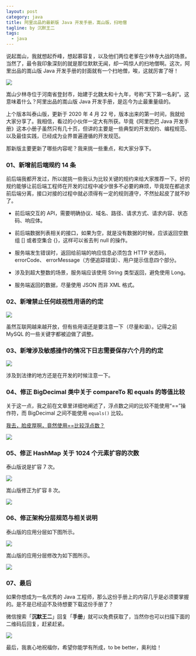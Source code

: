 ```yaml
---
layout: post
category: java
title: 阿里出品的最新版 Java 开发手册，嵩山版，扫地僧
tagline: by 沉默王二
tags: 
  - java
---
```


说起嵩山，我就想起乔峰，想起慕容复，以及他们两位老爹在少林寺大战的场景。当然了，最令我印象深刻的就是那位默默无闻，却一鸣惊人的扫地僧啊。这次，阿里出品的嵩山版 Java 开发手册的封面就有一个扫地僧，唉，这就厉害了呀！

<!--more-->



![](http://www.itwanger.com/assets/images/2020/08/java-bingfa-shouce-01.png)

嵩山少林寺位于河南省登封市，始建于北魏太和十九年，号称“天下第一名刹”。这意味着什么？阿里出品的嵩山版 Java 开发手册，是迄今为止最重量级的。

上个版本叫泰山版，更新于 2020 年 4 月 22 号，版本出来的第一时间，我就给大家分享了。我相信，看过的小伙伴一定大有所获。毕竟《阿里巴巴 Java 开发手册》这本小册子虽然只有几十页，但讲的主要是一些典型的开发规约、编程规范、以及最佳实践，已经成为业界普遍遵循的开发规范。

那新版主要更新了哪些内容呢？我来挑一些重点，和大家分享下。

### 01、新增前后端规约 14 条

前后端我都开发过，所以就挑一些我认为比较关键的规约来给大家推荐一下。好的规约能够让前后端工程师在开发的过程中减少很多不必要的麻烦，毕竟现在都追求前后端分离，接口对接的过程中就必须得有一定的规则遵守，不然扯起皮了就不妙了。

- 前后端交互的 API，需要明确协议、域名、路径、请求方式、请求内容、状态码、响应体。

- 前后端数据列表相关的接口，如果为空，就是没有数据的时候，应该返回空数组 [] 或者空集合 {}，这样可以省去判 null 的操作。

- 服务端发生错误时，返回给前端的响应信息必须包含 HTTP 状态码，errorCode、 errorMessage（方便追踪错误）、用户提示信息四个部分。

- 涉及到超大整数的场景，服务端应该使用 String 类型返回，避免使用 Long。

- 服务端返回的数据，尽量使用 JSON 而非 XML 格式。

### 02、新增禁止任何歧视性用语的约定

![](http://www.itwanger.com/assets/images/2020/08/java-bingfa-shouce-02.png)

虽然互联网越来越开放，但有些用语还是要注意一下（尽量和谐）。记得之前 MySQL 的一些关键字都被迫做了调整。

### 03、新增涉及敏感操作的情况下日志需要保存六个月的约定

![](http://www.itwanger.com/assets/images/2020/08/java-bingfa-shouce-03.png)

涉及到法律的地方还是在开发的时候注意一下。

### 04、修正 BigDecimal 类中关于 compareTo 和 equals 的等值比较

关于这一点，我之前在文章里详细地阐述了，浮点数之间的比较不能使用“==”操作符，而 BigDecimal 之间不能使用 `equals()` 比较。

[我去，脸皮厚啊，竟然使用==比较浮点数？](https://mp.weixin.qq.com/s/NcMTCXtmiByMHVZ6eqFxSg)

![](http://www.itwanger.com/assets/images/2020/08/java-bingfa-shouce-04.png)

### 05、修正 HashMap 关于 1024 个元素扩容的次数

泰山版说是扩容 7 次。

![](http://www.itwanger.com/assets/images/2020/08/java-bingfa-shouce-05.png)

嵩山版修正为扩容 8 次。

![](http://www.itwanger.com/assets/images/2020/08/java-bingfa-shouce-06.png)

### 06、修正架构分层规范与相关说明

泰山版的应用分层如下图所示。

![](http://www.itwanger.com/assets/images/2020/08/java-bingfa-shouce-07.png)

嵩山版的应用分层修改为如下图所示。

![](http://www.itwanger.com/assets/images/2020/08/java-bingfa-shouce-08.png)


### 07、最后

如果你想成为一名优秀的 Java 工程师，那么这份手册上的内容几乎是必须要掌握的。是不是已经迫不及待想要下载这份手册了？

微信搜索「**沉默王二**」回复「**手册**」就可以免费获取了，当然你也可以扫描下面的二维码后回复，赶紧赶紧。

![](http://www.itwanger.com/assets/images/2020/08/java-bingfa-shouce-09.png)

最后，我衷心地祝福你，希望你能学有所成，to be better，奥利给！